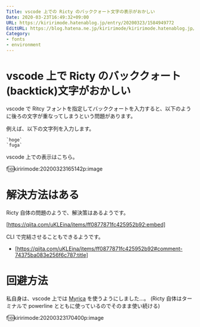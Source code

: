 ```yaml
---
Title: vscode 上での Ricty のバッククォート文字の表示がおかしい
Date: 2020-03-23T16:49:32+09:00
URL: https://kiririmode.hatenablog.jp/entry/20200323/1584949772
EditURL: https://blog.hatena.ne.jp/kiririmode/kiririmode.hatenablog.jp/atom/entry/26006613539421308
Category:
- fonts
- environment
---
```


# vscode 上で Ricty のバッククォート(backtick)文字がおかしい

vscode で Ritcy フォントを指定してバッククォートを入力すると、以下のように後ろの文字が重なってしまうという問題があります。

例えば、以下の文字列を入力します。

```
`hoge`
`fuga`
```

vscode 上での表示はこちら。

f:id:kiririmode:20200323165142p:image

# 解決方法はある

Ricty 自体の問題のようで、解決策はあるようです。

[https://qiita.com/uKLEina/items/ff0877871fc425952b92:embed]

CLI で完結させることもできるようです。

- [https://qiita.com/uKLEina/items/ff0877871fc425952b92#comment-74375ba083e256f6c787:title]

# 回避方法

私自身は、vscode 上では [Myrica](https://myrica.estable.jp/) を使うようにしました…。
(Ricty 自体はターミナルで powerline とともに使っているのでそのまま使い続ける)

f:id:kiririmode:20200323170400p:image
